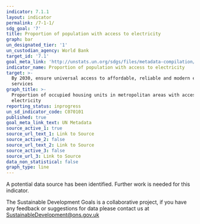 ```yaml
---
indicator: 7.1.1
layout: indicator
permalink: /7-1-1/
sdg_goal: '7'
title: Proportion of population with access to electricity
graph: bar
un_designated_tier: '1'
un_custodian_agency: World Bank
target_id: '7.1'
goal_meta_link: 'http://unstats.un.org/sdgs/files/metadata-compilation/Metadata-Goal-7.pdf'
indicator_name: Proportion of population with access to electricity
target: >-
  By 2030, ensure universal access to affordable, reliable and modern energy
  services
graph_title: >-
  Proportion of occupied housing units in metropolitan areas with access to
  electricity
reporting_status: inprogress
un_sd_indicator_code: C070101
published: true
goal_meta_link_text: UN Metadata
source_active_1: true
source_url_text_1: Link to Source
source_active_2: false
source_url_text_2: Link to Source
source_active_3: false
source_url_3: Link to Source
data_non_statistical: false
graph_type: line
---
```

A potential data source has been identified. Further work is needed for this indicator.

The Sustainable Development Goals is a collaborative project, if you have any feedback or suggestions for data please contact us at <SustainableDevelopment@ons.gov.uk>  

